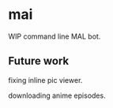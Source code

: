 # mai
WIP command line MAL bot. 

## Future work
fixing inline pic viewer.

downloading anime episodes.
